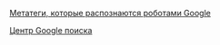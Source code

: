 <a href='https://developers.google.com/search/docs/advanced/crawling/special-tags'>
<p>
Метатеги, которые распознаются роботами Google
</p>
</a>

<a href='https://developers.google.com/search/docs/advanced/structured-data/article?hl=ru'>
<p>
Центр Google поиска
</p>
</a>
